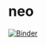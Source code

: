 # neo
[![Binder](https://mybinder.org/badge_logo.svg)](https://mybinder.org/v2/gh/4FEric/neo/master)
